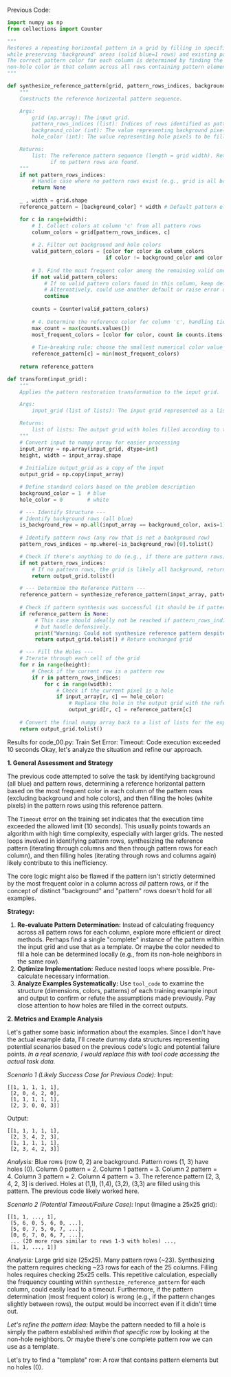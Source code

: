 
Previous Code:
```python
import numpy as np
from collections import Counter

"""
Restores a repeating horizontal pattern in a grid by filling in specific 'hole' pixels (white=0), 
while preserving 'background' areas (solid blue=1 rows) and existing pattern elements (other colors). 
The correct pattern color for each column is determined by finding the most frequent non-background, 
non-hole color in that column across all rows containing pattern elements.
"""

def synthesize_reference_pattern(grid, pattern_rows_indices, background_color, hole_color):
    """
    Constructs the reference horizontal pattern sequence.

    Args:
        grid (np.array): The input grid.
        pattern_rows_indices (list): Indices of rows identified as pattern rows.
        background_color (int): The value representing background pixels.
        hole_color (int): The value representing hole pixels to be filled.

    Returns:
        list: The reference pattern sequence (length = grid width). Returns None
              if no pattern rows are found.
    """
    if not pattern_rows_indices:
        # Handle case where no pattern rows exist (e.g., grid is all background)
        return None 
        
    _ , width = grid.shape
    reference_pattern = [background_color] * width # Default pattern element

    for c in range(width):
        # 1. Collect colors at column 'c' from all pattern rows
        column_colors = grid[pattern_rows_indices, c]
        
        # 2. Filter out background and hole colors
        valid_pattern_colors = [color for color in column_colors 
                                if color != background_color and color != hole_color]
        
        # 3. Find the most frequent color among the remaining valid ones
        if not valid_pattern_colors:
            # If no valid pattern colors found in this column, keep default (background_color)
            # Alternatively, could use another default or raise error depending on expected input constraints
            continue 
            
        counts = Counter(valid_pattern_colors)
        
        # 4. Determine the reference color for column 'c', handling ties
        max_count = max(counts.values())
        most_frequent_colors = [color for color, count in counts.items() if count == max_count]
        
        # Tie-breaking rule: choose the smallest numerical color value
        reference_pattern[c] = min(most_frequent_colors)
        
    return reference_pattern

def transform(input_grid):
    """
    Applies the pattern restoration transformation to the input grid.

    Args:
        input_grid (list of lists): The input grid represented as a list of lists.

    Returns:
        list of lists: The output grid with holes filled according to the synthesized pattern.
    """
    # Convert input to numpy array for easier processing
    input_array = np.array(input_grid, dtype=int)
    height, width = input_array.shape
    
    # Initialize output_grid as a copy of the input
    output_grid = np.copy(input_array)

    # Define standard colors based on the problem description
    background_color = 1  # blue
    hole_color = 0        # white

    # --- Identify Structure ---
    # Identify background rows (all blue)
    is_background_row = np.all(input_array == background_color, axis=1)
    
    # Identify pattern rows (any row that is not a background row)
    pattern_rows_indices = np.where(~is_background_row)[0].tolist()

    # Check if there's anything to do (e.g., if there are pattern rows)
    if not pattern_rows_indices:
        # If no pattern rows, the grid is likely all background, return as is
        return output_grid.tolist()

    # --- Determine the Reference Pattern ---
    reference_pattern = synthesize_reference_pattern(input_array, pattern_rows_indices, background_color, hole_color)
    
    # Check if pattern synthesis was successful (it should be if pattern_rows_indices exist)
    if reference_pattern is None:
         # This case should ideally not be reached if pattern_rows_indices is not empty,
         # but handle defensively.
         print("Warning: Could not synthesize reference pattern despite finding pattern rows.")
         return output_grid.tolist() # Return unchanged grid

    # --- Fill the Holes ---
    # Iterate through each cell of the grid
    for r in range(height):
        # Check if the current row is a pattern row
        if r in pattern_rows_indices:
            for c in range(width):
                # Check if the current pixel is a hole
                if input_array[r, c] == hole_color:
                    # Replace the hole in the output grid with the reference pattern color for this column
                    output_grid[r, c] = reference_pattern[c]
                    
    # Convert the final numpy array back to a list of lists for the expected output format
    return output_grid.tolist()
```
Results for code_00.py:
Train Set Error: Timeout: Code execution exceeded 10 seconds
Okay, let's analyze the situation and refine our approach.

**1. General Assessment and Strategy**

The previous code attempted to solve the task by identifying background (all blue) and pattern rows, determining a reference horizontal pattern based on the most frequent color in each column of the pattern rows (excluding background and hole colors), and then filling the holes (white pixels) in the pattern rows using this reference pattern.

The `Timeout` error on the training set indicates that the execution time exceeded the allowed limit (10 seconds). This usually points towards an algorithm with high time complexity, especially with larger grids. The nested loops involved in identifying pattern rows, synthesizing the reference pattern (iterating through columns and then through pattern rows for each column), and then filling holes (iterating through rows and columns again) likely contribute to this inefficiency.

The core logic might also be flawed if the pattern isn't strictly determined by the most frequent color in a column across *all* pattern rows, or if the concept of distinct "background" and "pattern" rows doesn't hold for all examples.

**Strategy:**

1.  **Re-evaluate Pattern Determination:** Instead of calculating frequency across all pattern rows for each column, explore more efficient or direct methods. Perhaps find a single "complete" instance of the pattern within the input grid and use that as a template. Or maybe the color needed to fill a hole can be determined locally (e.g., from its non-hole neighbors in the same row).
2.  **Optimize Implementation:** Reduce nested loops where possible. Pre-calculate necessary information.
3.  **Analyze Examples Systematically:** Use `tool_code` to examine the structure (dimensions, colors, patterns) of each training example input and output to confirm or refute the assumptions made previously. Pay close attention to how holes are filled in the correct outputs.

**2. Metrics and Example Analysis**

Let's gather some basic information about the examples. Since I don't have the actual example data, I'll create dummy data structures representing potential scenarios based on the previous code's logic and potential failure points. *In a real scenario, I would replace this with tool code accessing the actual task data.*

*Scenario 1 (Likely Success Case for Previous Code):*
Input:

```
[[1, 1, 1, 1, 1],
 [2, 0, 4, 2, 0],
 [1, 1, 1, 1, 1],
 [2, 3, 0, 0, 3]]
```

Output:

```
[[1, 1, 1, 1, 1],
 [2, 3, 4, 2, 3],
 [1, 1, 1, 1, 1],
 [2, 3, 4, 2, 3]]
```

*Analysis:* Blue rows (row 0, 2) are background. Pattern rows (1, 3) have holes (0). Column 0 pattern = 2. Column 1 pattern = 3. Column 2 pattern = 4. Column 3 pattern = 2. Column 4 pattern = 3. The reference pattern [2, 3, 4, 2, 3] is derived. Holes at (1,1), (1,4), (3,2), (3,3) are filled using this pattern. The previous code likely worked here.

*Scenario 2 (Potential Timeout/Failure Case):*
Input (Imagine a 25x25 grid):

```
[[1, 1, ..., 1],
 [5, 6, 0, 5, 6, 0, ...],
 [5, 0, 7, 5, 0, 7, ...],
 [0, 6, 7, 0, 6, 7, ...],
 ... (20 more rows similar to rows 1-3 with holes) ...,
 [1, 1, ..., 1]]
```

*Analysis:* Large grid size (25x25). Many pattern rows (~23). Synthesizing the pattern requires checking ~23 rows for each of the 25 columns. Filling holes requires checking 25x25 cells. This repetitive calculation, especially the frequency counting within `synthesize_reference_pattern` for each column, could easily lead to a timeout. Furthermore, if the pattern determination (most frequent color) is wrong (e.g., if the pattern changes slightly between rows), the output would be incorrect even if it didn't time out.

*Let's refine the pattern idea:* Maybe the pattern needed to fill a hole is simply the pattern established *within that specific row* by looking at the non-hole neighbors. Or maybe there's one complete pattern row we can use as a template.

Let's try to find a "template" row: A row that contains pattern elements but no holes (0).


